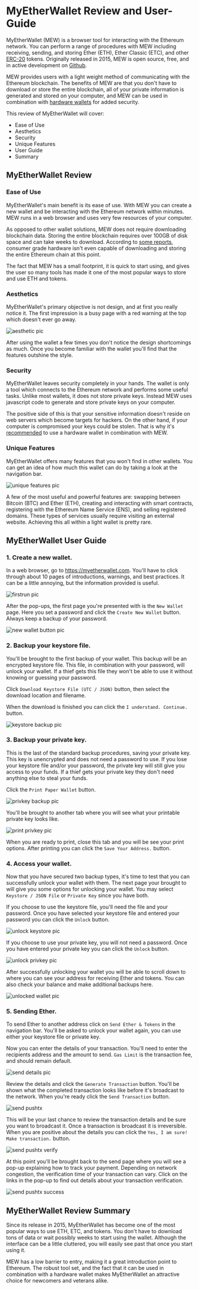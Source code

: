 # MyEtherWallet Review and User-Guide

MyEtherWallet (MEW) is a browser tool for interacting with the Ethereum network. You can perform a range of procedures with MEW including receiving, sending, and storing Ether (ETH), Ether Classic (ETC), and other [ERC-20](https://en.wikipedia.org/wiki/ERC20) tokens. Originally released in 2015, MEW is open source, free, and in active development on [Github](https://github.com/kvhnuke/etherwallet).

MEW provides users with a light weight method of communicating with the Ethereum blockchain. The benefits of MEW are that you don't have to download or store the entire blockchain, all of your private information is generated and stored on your computer, and MEW can be used in combination with [hardware wallets](https://unhashed.com/best-bitcoin-ethereum-altcoin-wallet-reviews/#hardware) for added security.

This review of MyEtherWallet will cover:

+ Ease of Use
+ Aesthetics
+ Security
+ Unique Features
+ User Guide
+ Summary

## MyEtherWallet Review

### Ease of Use

MyEtherWallet's main benefit is its ease of use. With MEW you can create a new wallet and be interacting with the Ethereum network within minutes. MEW runs in a web browser and uses very few resources of your computer.

As opposed to other wallet solutions, MEW does not require downloading blockchain data. Storing the entire blockchain requires over 100GB of disk space and can take weeks to download. According to [some reports](https://ethereum.stackexchange.com/a/826), consumer grade hardware isn't even capable of downloading and storing the entire Ethereum chain at this point.

The fact that MEW has a small footprint, it is quick to start using, and gives the user so many tools has made it one of the most popular ways to store and use ETH and tokens.

### Aesthetics

MyEtherWallet's primary objective is not design, and at first you really notice it. The first impression is a busy page with a red warning at the top which doesn't ever go away.

![aesthetic pic](/reviews-guides/myetherwallet_02-04-18/myetherwallet-media/myether_aesthetic_cropped.png)

After using the wallet a few times you don't notice the design shortcomings as much. Once you become familiar with the wallet you'll find that the features outshine the style.

### Security

MyEtherWallet leaves security completely in your hands. The wallet is only a tool which connects to the Ethereum network and performs some useful tasks. Unlike most wallets, it does not store private keys. Instead MEW uses javascript code to generate and store private keys on your computer.

The positive side of this is that your sensitive information doesn't reside on web servers which become targets for hackers. On the other hand, if your computer is compromised your keys could be stolen. That is why it's [recommended](https://myetherwallet.github.io/knowledge-base/hardware-wallets/hardware-wallet-recommendations.html) to use a hardware wallet in combination with MEW.

### Unique Features

MyEtherWallet offers many features that you won't find in other wallets. You can get an idea of how much this wallet can do by taking a look at the navigation bar.

![unique features pic](/reviews-guides/myetherwallet_02-04-18/myetherwallet-media/myether_unique-features_cropped.png)

A few of the most useful and powerful features are: swapping between Bitcoin (BTC) and Ether (ETH), creating and interacting with smart contracts, registering with the Ethereum Name Service (ENS), and selling registered domains. These types of services usually require visiting an external website. Achieving this all within a light wallet is pretty rare.

## MyEtherWallet User Guide

### 1. Create a new wallet.

In a web browser, go to https://myetherwallet.com. You'll have to click through about 10 pages of introductions, warnings, and best practices. It can be a little annoying, but the information provided is useful.

![firstrun pic](/reviews-guides/myetherwallet_02-04-18/myetherwallet-media/myether_firstrun_cropped.png)

After the pop-ups, the first page you're presented with is the `New Wallet` page. Here you set a password and click the `Create New Wallet` button. Always keep a backup of your password.

![new wallet button pic](/reviews-guides/myetherwallet_02-04-18/myetherwallet-media/myether_new-wallet_cropped.png)

### 2. Backup your keystore file.

You'll be brought to the first backup of your wallet. This backup will be an encrypted keystore file. This file, in combination with your password, will unlock your wallet. If a thief gets this file they won't be able to use it without knowing or guessing your password.

Click `Download Keystore File (UTC / JSON)` button, then select the download location and filename.

When the download is finished you can click the `I understand. Continue.` button.

![keystore backup pic](/reviews-guides/myetherwallet_02-04-18/myetherwallet-media/myether_keystore-backup_cropped.png)

### 3. Backup your private key.

This is the last of the standard backup procedures, saving your private key. This key is unencrypted and does not need a password to use. If you lose your keystore file and/or your password, the private key will still give you access to your funds. If a thief gets your private key they don't need anything else to steal your funds.

Click the `Print Paper Wallet` button.

![privkey backup pic](/reviews-guides/myetherwallet_02-04-18/myetherwallet-media/myether_privkey-backup_cropped.png)

You'll be brought to another tab where you will see what your printable private key looks like.

![print privkey pic](/reviews-guides/myetherwallet_02-04-18/myetherwallet-media/myether_privkey-paper_cropped.png)

When you are ready to print, close this tab and you will be see your print options. After printing you can click the `Save Your Address.` button.

### 4. Access your wallet.

Now that you have secured two backup types, it's time to test that you can successfully unlock your wallet with them. The next page your brought to will give you some options for unlocking your wallet. You may select `Keystore / JSON File` or `Private Key` since you have both.

If you choose to use the keystore file, you'll need the file and your password. Once you have selected your keystore file and entered your password you can click the `Unlock` button.

![unlock keystore pic](/reviews-guides/myetherwallet_02-04-18/myetherwallet-media/myether_login-keystore_cropped.png)

If you choose to use your private key, you will not need a password. Once you have entered your private key you can click the `Unlock` button.

![unlock privkey pic](/reviews-guides/myetherwallet_02-04-18/myetherwallet-media/myether_login-privkey_cropped.png)

After successfully unlocking your wallet you will be able to scroll down to where you can see your address for receiving Ether and tokens. You can also check your balance and make additional backups here.

![unlocked wallet pic](/reviews-guides/myetherwallet_02-04-18/myetherwallet-media/myether_unlocked-wallet_cropped.png)

### 5. Sending Ether.

To send Ether to another address click on `Send Ether & Tokens` in the navigation bar. You'll be asked to unlock your wallet again, you can use either your keystore file or private key.

Now you can enter the details of your transaction. You'll need to enter the recipients address and the amount to send. `Gas Limit` is the transaction fee, and should remain default.

![send details pic](/reviews-guides/myetherwallet_02-04-18/myetherwallet-media/myether_send-addramt_cropped.png)

Review the details and click the `Generate Transaction` button. You'll be shown what the completed transaction looks like before it's broadcast to the network. When you're ready click the `Send Transaction` button.

![send pushtx](/reviews-guides/myetherwallet_02-04-18/myetherwallet-media/myether_send-pushtx_cropped.png)

This will be your last chance to review the transaction details and be sure you want to broadcast it. Once a transaction is broadcast it is irreversible. When you are positive about the details you can click the `Yes, I am sure! Make transaction.` button.

![send pushtx verify](/reviews-guides/myetherwallet_02-04-18/myetherwallet-media/myether_send-pushtx-verify_cropped.png)

At this point you'll be brought back to the send page where you will see a pop-up explaining how to track your payment. Depending on network congestion, the verification time of your transaction can vary. Click on the links in the pop-up to find out details about your transaction verification.

![send pushtx success](/reviews-guides/myetherwallet_02-04-18/myetherwallet-media/myether_send-pushtx-success_cropped.png)


## MyEtherWallet Review Summary

Since its release in 2015, MyEtherWallet has become one of the most popular ways to use ETH, ETC, and tokens. You don't have to download tons of data or wait possibly weeks to start using the wallet. Although the interface can be a little cluttered, you will easily see past that once you start using it.

MEW has a low barrier to entry, making it a great introduction point to Ethereum. The robust tool set, and the fact that it can be used in combination with a hardware wallet makes MyEtherWallet an attractive choice for newcomers and veterans alike.